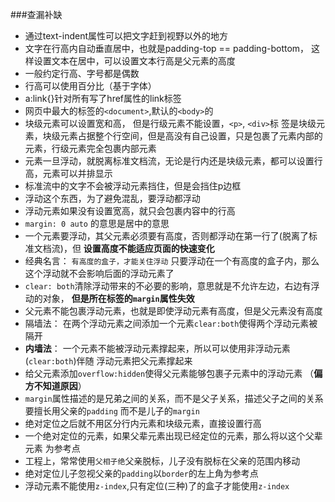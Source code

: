 ###查漏补缺
+ 通过text-indent属性可以把文字赶到视野以外的地方
+ 文字在行高内自动垂直居中，也就是padding-top == padding-bottom，   这样设置文本在居中，可以设置文本行高是父元素的高度
+ 一般约定行高、字号都是偶数
+ 行高可以使用百分比（基于字体）
+ a:link{}针对所有写了href属性的link标签
+ 网页中最大的标签的`<document>`,默认的`<body>`的
+ 块级元素可以设置宽和高， 但是行级元素不能设置，`<p>`, `<div>`标    签是块级元素，块级元素占据整个行空间，但是高没有自己设置，只是包裹了元素内部的元素，行级元素完全包裹内部元素
+ 元素一旦浮动，就脱离标准文档流，无论是行内还是块级元素，都可以设置行高，元素可以并排显示
+ 标准流中的文字不会被浮动元素挡住，但是会挡住p边框
+ 浮动这个东西，为了避免混乱，要浮动都浮动
+ 浮动元素如果没有设置宽高，就只会包裹内容中的行高
+ `margin: 0 auto` 的意思是居中的意思
+ 一个元素要浮动，其父元素必须要有高度，否则都浮动在第一行了(脱离了标准文档流)，但    **设置高度不能适应页面的快速变化**
+ 经典名言： `有高度的盒子，才能关住浮动` 只要浮动在一个有高度的盒子内，那么这个浮动就不会影响后面的浮动元素了
+ `clear: both`清除浮动带来的不必要的影响，意思就是不允许左边，右边有浮动的对象，   **但是所在标签的`margin`属性失效**
+ 父元素不能包裹浮动元素，也就是即使浮动元素有高度，但是父元素没有高度
+ 隔墙法： 在两个浮动元素之间添加一个元素`clear:both`使得两个浮动元素被隔开
+ **内墙法**： 一个元素不能被浮动元素撑起来，所以可以使用非浮动元素(`clear:both`)伴随   浮动元素把父元素撑起来
+ 给父元素添加`overflow:hidden`使得父元素能够包裹子元素中的浮动元素 （**偏方不知道原因**）
+ `margin`属性描述的是兄弟之间的关系，而不是父子关系，描述父子之间的关系要擅长用父亲的`padding` 而不是儿子的`margin`
+ 绝对定位之后就不用区分行内元素和块级元素，直接设置行高
+ 一个绝对定位的元素，如果父辈元素出现已经定位的元素，那么将以这个父辈元素     为参考点
+ 工程上，常常使用`父相子绝`父亲脱标，儿子没有脱标在父亲的范围内移动
+ 绝对定位儿子忽视父亲的`padding`以`border`的左上角为参考点
+ 浮动元素不能使用`z-index`,只有定位(三种)了的盒子才能使用`z-index`

